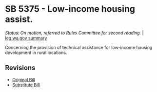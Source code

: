 # SB 5375 - Low-income housing assist.
*Status: On motion, referred to Rules Committee for second reading.* | [leg.wa.gov summary](https://app.leg.wa.gov/billsummary?BillNumber=5375&Year=2021)

Concerning the provision of technical assistance for low-income housing development in rural locations.

## Revisions
* [Original Bill](1/)
* [Substitute Bill](S/)